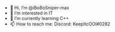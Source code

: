 - 👋 Hi, I’m @iBoBoSniper-max
- 👀 I’m interested in IT
- 🌱 I’m currently learning C++
- 📫 How to reach me:
Discord: KeepItcOOl#0282

<!---
iBoBoSniper-max/iBoBoSniper-max is a ✨ special ✨ repository because its `README.md` (this file) appears on your GitHub profile.
You can click the Preview link to take a look at your changes.
--->
